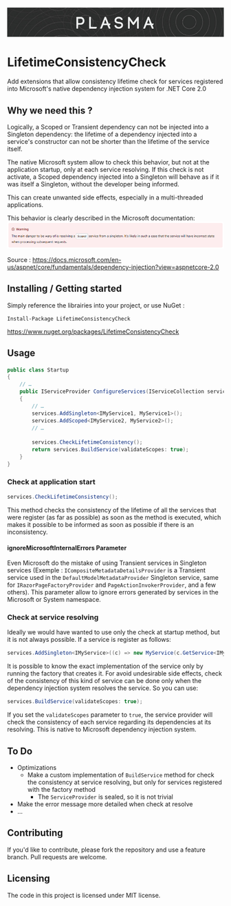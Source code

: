 ![logo](https://github.com/Plasma-Paris/LifetimeConsistencyCheck/raw/master/documentation/ReadMe_Resources/logo.png)

# LifetimeConsistencyCheck

Add extensions that allow consistency lifetime check for services registered into Microsoft's native dependency injection system for .NET Core 2.0

## Why we need this ?

Logically, a Scoped or Transient dependency can not be injected into a Singleton dependency: the lifetime of a dependency injected into a service's constructor can not be shorter than the lifetime of the service itself.

The native Microsoft system allow to check this behavior, but not at the application startup, only at each service resolving. If this check is not activate, a Scoped dependency injected into a Singleton will behave as if it was itself a Singleton, without the developer being informed.

This can create unwanted side effects, especially in a multi-threaded applications.

This behavior is clearly described in the Microsoft documentation:
![log_warning](https://github.com/Plasma-Paris/LifetimeConsistencyCheck/raw/master/documentation/ReadMe_Resources/doc_warning.png)

Source : https://docs.microsoft.com/en-us/aspnet/core/fundamentals/dependency-injection?view=aspnetcore-2.0

## Installing / Getting started

Simply reference the librairies into your project, or use NuGet :

```shell
Install-Package LifetimeConsistencyCheck
```

https://www.nuget.org/packages/LifetimeConsistencyCheck

## Usage

```c#
public class Startup
{
	// …
	public IServiceProvider ConfigureServices(IServiceCollection services)
	{
		// …
		services.AddSingleton<IMyService1, MyService1>();
		services.AddScoped<IMyService2, MyService2>();
		// …

		services.CheckLifetimeConsistency();
		return services.BuildService(validateScopes: true);
	}
}
```

### Check at application start

```c#
services.CheckLifetimeConsistency();
```
This method checks the consistency of the lifetime of all the services that were register (as far as possible) as soon as the method is executed, which makes it possible to be informed as soon as possible if there is an inconsistency.

####  ignoreMicrosoftInternalErrors Parameter

Even Microsoft do the mistake of using Transient services in Singleton services (Exemple : `ICompositeMetadataDetailsProvider` is a Transient service used in the `DefaultModelMetadataProvider` Singleton service, same for `IRazorPageFactoryProvider` and `PageActionInvokerProvider`, and a few others). 
This parameter allow to ignore errors generated by services in the Microsoft or System namespace.

### Check at service resolving

Ideally we would have wanted to use only the check at startup method, but it is not always possible. If a service is register as follows:

```c#
services.AddSingleton<IMyService>((c) => new MyService(c.GetService<IMyService2>());
```

It is possible to know the exact implementation of the service only by running the factory that creates it. For avoid undesirable side effects, check of the consistency of this kind of service can be done only when the dependency injection system resolves the service. So you can use:

```c#
services.BuildService(validateScopes: true);
```
If you set the `validateScopes` parameter to `true`,  the service provider will check the consistency of each service regarding its dependencies at its resolving. This is native to Microsoft dependency injection system. 

## To Do

* Optimizations
  * Make a custom implementation of  `BuildService` method for check the consistency at service resolving,  but only for services registered with the factory method
    * The `ServiceProvider` is sealed, so it is not trivial
* Make the error message more detailed when check at resolve
* …

## Contributing

If you'd like to contribute, please fork the repository and use a feature branch. Pull requests are welcome.

## Licensing

The code in this project is licensed under MIT license.
